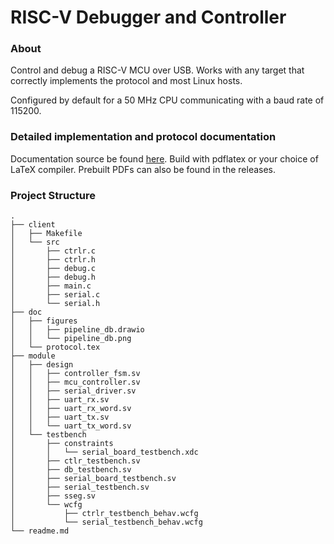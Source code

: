 # RISC-V Debugger and Controller #

### About ###
Control and debug a RISC-V MCU over USB. Works with any target that correctly implements the protocol and most Linux hosts.

Configured by default for a 50 MHz CPU communicating with a baud rate of 115200.

### Detailed implementation and protocol documentation ###
Documentation source be found [here](https://github.com/trmckay/pipeline-debugger/tree/master/doc). Build with pdflatex or your choice of LaTeX compiler. Prebuilt PDFs can also be found in the releases.

### Project Structure ###
```
.
├── client
│   ├── Makefile
│   └── src
│       ├── ctrlr.c
│       ├── ctrlr.h
│       ├── debug.c
│       ├── debug.h
│       ├── main.c
│       ├── serial.c
│       └── serial.h
├── doc
│   ├── figures
│   │   ├── pipeline_db.drawio
│   │   └── pipeline_db.png
│   └── protocol.tex
├── module
│   ├── design
│   │   ├── controller_fsm.sv
│   │   ├── mcu_controller.sv
│   │   ├── serial_driver.sv
│   │   ├── uart_rx.sv
│   │   ├── uart_rx_word.sv
│   │   ├── uart_tx.sv
│   │   └── uart_tx_word.sv
│   └── testbench
│       ├── constraints
│       │   └── serial_board_testbench.xdc
│       ├── ctlr_testbench.sv
│       ├── db_testbench.sv
│       ├── serial_board_testbench.sv
│       ├── serial_testbench.sv
│       ├── sseg.sv
│       └── wcfg
│           ├── ctrlr_testbench_behav.wcfg
│           └── serial_testbench_behav.wcfg
└── readme.md
```
